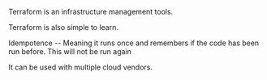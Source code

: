 Terraform is an infrastructure management tools.

Terraform is also simple to learn.

Idempotence -- Meaning it runs once and remembers if the code has been run before. This will not be run again

It can be used with multiple cloud vendors.
